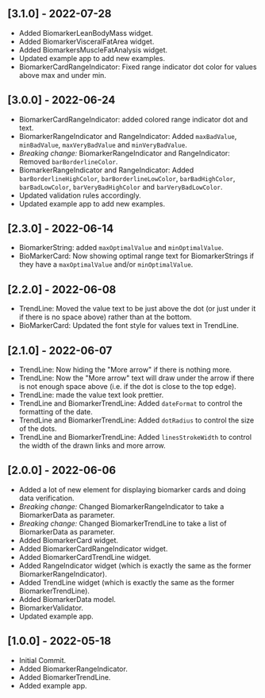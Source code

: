 ## [3.1.0] - 2022-07-28
* Added BiomarkerLeanBodyMass widget.
* Added BiomarkerVisceralFatArea widget.
* Added BiomarkersMuscleFatAnalysis widget.
* Updated example app to add new examples.
* BiomarkerCardRangeIndicator: Fixed range indicator dot color for values above max and under min.

## [3.0.0] - 2022-06-24
* BiomarkerCardRangeIndicator: added colored range indicator dot and text. 
* BiomarkerRangeIndicator and RangeIndicator: Added `maxBadValue`, `minBadValue`, `maxVeryBadValue` and `minVeryBadValue`. 
* *Breaking change:* BiomarkerRangeIndicator and RangeIndicator: Removed `barBorderlineColor`.
* BiomarkerRangeIndicator and RangeIndicator: Added `barBorderlineHighColor`, `barBorderlineLowColor`, `barBadHighColor`, `barBadLowColor`, `barVeryBadHighColor` and `barVeryBadLowColor`.
* Updated validation rules accordingly.
* Updated example app to add new examples.

## [2.3.0] - 2022-06-14
* BiomarkerString: added `maxOptimalValue` and `minOptimalValue`. 
* BioMarkerCard: Now showing optimal range text for BiomarkerStrings if they have a `maxOptimalValue` and/or `minOptimalValue`.

## [2.2.0] - 2022-06-08
* TrendLine: Moved the value text to be just above the dot (or just under it if there is no space above) rather than at the bottom.
* BioMarkerCard: Updated the font style for values text in TrendLine.

## [2.1.0] - 2022-06-07
* TrendLine: Now hiding the "More arrow" if there is nothing more.
* TrendLine: Now the "More arrow" text will draw under the arrow if there is not enough space above (i.e. if the dot is close to the top edge).
* TrendLine: made the value text look prettier.
* TrendLine and BiomarkerTrendLine: Added `dateFormat` to control the formatting of the date.
* TrendLine and BiomarkerTrendLine: Added `dotRadius` to control the size of the dots.
* TrendLine and BiomarkerTrendLine: Added `linesStrokeWidth` to control the width of the drawn links and more arrow. 

## [2.0.0] - 2022-06-06
* Added a lot of new element for displaying biomarker cards and doing data verification.
* *Breaking change:* Changed BiomarkerRangeIndicator to take a BiomarkerData as parameter.
* *Breaking change:* Changed BiomarkerTrendLine to take a list of BiomarkerData as parameter.
* Added BiomarkerCard widget.
* Added BiomarkerCardRangeIndicator widget.
* Added BiomarkerCardTrendLine widget.
* Added RangeIndicator widget (which is exactly the same as the former BiomarkerRangeIndicator).
* Added TrendLine widget (which is exactly the same as the former BiomarkerTrendLine).
* Added BiomarkerData model.
* BiomarkerValidator.
* Updated example app.

## [1.0.0] - 2022-05-18
* Initial Commit.
* Added BiomarkerRangeIndicator.
* Added BiomarkerTrendLine.
* Added example app.

